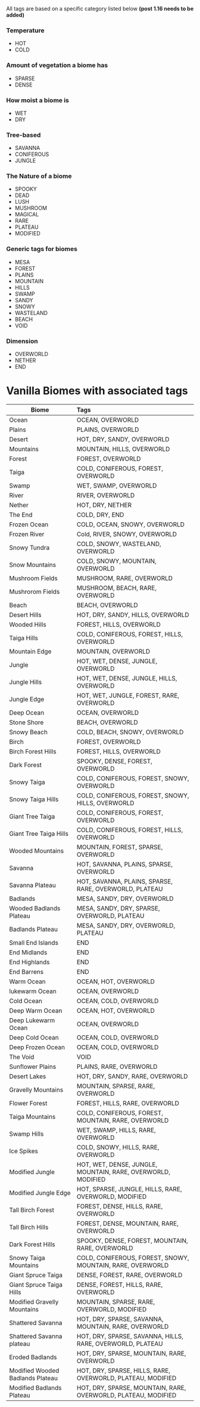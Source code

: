 All tags are based on a specific category listed below **(post 1.16 needs to be added)**
### Temperature
* HOT
* COLD
### Amount of vegetation a biome has
* SPARSE
* DENSE
### How moist a biome is
* WET
* DRY
### Tree-based
* SAVANNA
* CONIFEROUS
* JUNGLE
### The Nature of a biome
* SPOOKY
* DEAD
* LUSH
* MUSHROOM
* MAGICAL
* RARE
* PLATEAU
* MODIFIED
### Generic tags for biomes
* MESA
* FOREST
* PLAINS
* MOUNTAIN
* HILLS
* SWAMP
* SANDY
* SNOWY
* WASTELAND
* BEACH
* VOID
### Dimension
* OVERWORLD
* NETHER
* END

# Vanilla Biomes with associated tags

| Biome         | Tags          |
| ------------- |:--------------|
| Ocean         | OCEAN, OVERWORLD     |
| Plains        | PLAINS, OVERWORLD|
| Desert | HOT, DRY, SANDY, OVERWORLD|
| Mountains | MOUNTAIN, HILLS, OVERWORLD|
| Forest | FOREST, OVERWORLD|
| Taiga | COLD, CONIFEROUS, FOREST, OVERWORLD|
| Swamp | WET, SWAMP, OVERWORLD|
| River | RIVER, OVERWORLD|
| Nether | HOT, DRY, NETHER|
| The End | COLD, DRY, END|
| Frozen Ocean | COLD, OCEAN, SNOWY, OVERWORLD|
| Frozen River | Cold, RIVER, SNOWY, OVERWORLD|
| Snowy Tundra | COLD, SNOWY, WASTELAND, OVERWORLD|
| Snow Mountains | COLD, SNOWY, MOUNTAIN, OVERWORLD|
| Mushroom Fields | MUSHROOM, RARE, OVERWORLD|
| Mushrorom Fields | MUSHROOM, BEACH, RARE, OVERWORLD|
| Beach | BEACH, OVERWORLD|
|Desert Hills | HOT, DRY, SANDY, HILLS, OVERWORLD|
|Wooded Hills|FOREST, HILLS, OVERWORLD|
|Taiga Hills|COLD, CONIFEROUS, FOREST, HILLS, OVERWORLD|
|Mountain Edge|MOUNTAIN, OVERWORLD|
|Jungle|HOT, WET, DENSE, JUNGLE, OVERWORLD|
|Jungle Hills|HOT, WET, DENSE, JUNGLE, HILLS, OVERWORLD|
|Jungle Edge|HOT, WET, JUNGLE, FOREST, RARE, OVERWORLD|
|Deep Ocean|OCEAN, OVERWORLD|
|Stone Shore|BEACH, OVERWORLD|
|Snowy Beach|COLD, BEACH, SNOWY, OVERWORLD|
|Birch|FOREST, OVERWORLD|
|Birch Forest Hills|FOREST, HILLS, OVERWORLD|
|Dark Forest|SPOOKY, DENSE, FOREST, OVERWORLD|
|Snowy Taiga|COLD, CONIFEROUS, FOREST, SNOWY, OVERWORLD|
|Snowy Taiga Hills|COLD, CONIFEROUS, FOREST, SNOWY, HILLS, OVERWORLD|
|Giant Tree Taiga|COLD, CONIFEROUS, FOREST, OVERWORLD|
|Giant Tree Taiga Hills|COLD, CONIFEROUS, FOREST, HILLS, OVERWORLD|
|Wooded Mountains|MOUNTAIN, FOREST, SPARSE, OVERWORLD|
|Savanna|HOT, SAVANNA, PLAINS, SPARSE, OVERWORLD|
|Savanna Plateau|HOT, SAVANNA, PLAINS, SPARSE, RARE, OVERWORLD, PLATEAU|
|Badlands|MESA, SANDY, DRY, OVERWORLD|
|Wooded Badlands Plateau|MESA, SANDY, DRY, SPARSE, OVERWORLD, PLATEAU|
|Badlands Plateau|MESA, SANDY, DRY, OVERWORLD, PLATEAU|
|Small End Islands|END|
|End Midlands|END|
|End Highlands|END|
|End Barrens|END|
|Warm Ocean|OCEAN, HOT, OVERWORLD|
|lukewarm Ocean|OCEAN, OVERWORLD|
|Cold Ocean|OCEAN, COLD, OVERWORLD|
|Deep Warm Ocean|OCEAN, HOT, OVERWORLD|
|Deep Lukewarm Ocean|OCEAN, OVERWORLD|
|Deep Cold Ocean|OCEAN, COLD, OVERWORLD|
|Deep Frozen Ocean|OCEAN, COLD, OVERWORLD|
|The Void|VOID|
|Sunflower Plains|PLAINS, RARE, OVERWORLD|
|Desert Lakes|HOT, DRY, SANDY, RARE, OVERWORLD|
|Gravelly Mountains|MOUNTAIN, SPARSE, RARE, OVERWORLD|
|Flower Forest|FOREST, HILLS, RARE, OVERWORLD|
|Taiga Mountains|COLD, CONIFEROUS, FOREST, MOUNTAIN, RARE, OVERWORLD|
|Swamp Hills|WET, SWAMP, HILLS, RARE, OVERWORLD|
|Ice Spikes|COLD, SNOWY, HILLS, RARE, OVERWORLD|
|Modified Jungle|HOT, WET, DENSE, JUNGLE, MOUNTAIN, RARE, OVERWORLD, MODIFIED|
|Modified Jungle Edge|HOT, SPARSE, JUNGLE, HILLS, RARE, OVERWORLD, MODIFIED|
|Tall Birch Forest|FOREST, DENSE, HILLS, RARE, OVERWORLD|
|Tall Birch Hills|FOREST, DENSE, MOUNTAIN, RARE, OVERWORLD|
|Dark Forest Hills|SPOOKY, DENSE, FOREST, MOUNTAIN, RARE, OVERWORLD|
|Snowy Taiga Mountains|COLD, CONIFEROUS, FOREST, SNOWY, MOUNTAIN, RARE, OVERWORLD|
|Giant Spruce Taiga|DENSE, FOREST, RARE, OVERWORLD|
|Giant Spruce Taiga Hills|DENSE, FOREST, HILLS, RARE, OVERWORLD|
|Modified Gravelly Mountains|MOUNTAIN, SPARSE, RARE, OVERWORLD, MODIFIED|
|Shattered Savanna|HOT, DRY, SPARSE, SAVANNA, MOUNTAIN, RARE, OVERWORLD|
|Shattered Savanna plateau|HOT, DRY, SPARSE, SAVANNA, HILLS, RARE, OVERWORLD, PLATEAU|
|Eroded Badlands|HOT, DRY, SPARSE, MOUNTAIN, RARE, OVERWORLD|
|Modified Wooded Badlands Plateau|HOT, DRY, SPARSE, HILLS, RARE, OVERWORLD, PLATEAU, MODIFIED|
|Modified Badlands Plateau|HOT, DRY, SPARSE, MOUNTAIN, RARE, OVERWORLD, PLATEAU, MODIFIED|







<!--stackedit_data:
eyJoaXN0b3J5IjpbLTE4NDEwMTM3MjRdfQ==
-->